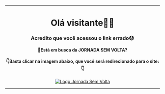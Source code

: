 <hr>
<h1 align="center">Olá visitante👋😃</h1>
<h3 align="center">Acredito que você acessou o link errado😧</h3>

<h4 align="center">🤔Está em busca da <b>JORNADA SEM VOLTA</b>?</h4>

<h4 align="center">👇Basta clicar na imagem abaixo, que você será redirecionado para o site:👇</h4>

<p align="center">
<a href="https://lastingbrasil.com.br/jornadasemvolta"><img src="https://user-images.githubusercontent.com/102691423/162631799-99325254-2b9f-442f-80af-f31836f37063.png" alt="Logo Jornada Sem Volta"></a>
</p>
<hr>
